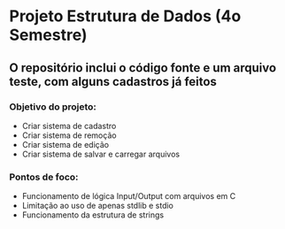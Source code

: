 # Projeto Estrutura de Dados (4o Semestre)

## O repositório inclui o código fonte e um arquivo teste, com alguns cadastros já feitos

### Objetivo do projeto: 
- Criar sistema de cadastro
- Criar sistema de remoção
- Criar sistema de edição
- Criar sistema de salvar e carregar arquivos

### Pontos de foco: 
- Funcionamento de lógica Input/Output com arquivos em C
- Limitação ao uso de apenas stdlib e stdio
- Funcionamento da estrutura de strings 
